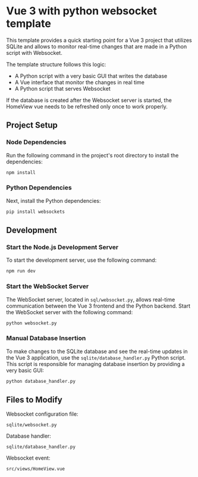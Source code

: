 # Vue 3 with python websocket template

This template provides a quick starting point for a Vue 3 project that utilizes SQLite and allows to monitor real-time changes that are made in a Python script with Websocket.

The template structure follows this logic:
- A Python script with a very basic GUI that writes the database
- A Vue interface that monitor the changes in real time
- A Python script that serves Websocket

If the database is created after the Websocket server is started, the HomeView vue needs to be refreshed only once to work properly.

## Project Setup
### Node Dependencies
Run the following command in the project's root directory to install the dependencies:
```sh
npm install
```
### Python Dependencies
Next, install the Python dependencies:
```sh
pip install websockets
```
## Development
### Start the Node.js Development Server
To start the development server, use the following command:
```sh
npm run dev
```
### Start the WebSocket Server
The WebSocket server, located in `sql/websocket.py`, allows real-time communication between the Vue 3 frontend and the Python backend. Start the WebSocket server with the following command:
```sh
python websocket.py
```
### Manual Database Insertion
To make changes to the SQLite database and see the real-time updates in the Vue 3 application, use the `sqlite/database_handler.py` Python script. This script is responsible for managing database insertion by providing a very basic GUI:
```sh
python database_handler.py
```
## Files to Modify
Websocket configuration file:
```
sqlite/websocket.py
```
Database handler:
```
sqlite/database_handler.py
```
Websocket event:
```
src/views/HomeView.vue
```